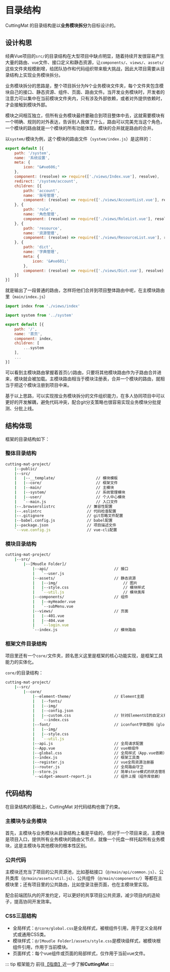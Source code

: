 # 目录结构

CuttingMat 的目录结构是以**业务模块拆分**为目标设计的。

## 设计构思

经典Vue项目的`src/`的目录结构在大型项目中缺点明显，随着持续开发很容易产生大量的路由、`vue`文件、接口定义和静态资源，让`components/`、`views/`、`assets/`这些文件夹规模剧增，给团队协作和代码组织带来极大挑战，因此大项目需要从目录结构上实现业务模块拆分。

业务模块拆分的思路是，整个项目拆分为N个业务模块文件夹，每个文件夹包含模块自己的接口、静态资源、组件、页面、路由文件。当开发业务模块时，开发者的注意力可以集中在当前模块文件夹内，只有涉及外部依赖，或者对外提供依赖时，才会接触到模块外部。

模块之间相互独立，但所有业务模块最终要融合到项目整体中去，这就需要模块有一个明确、规则的对外表达，告诉别人我做了什么，路由可以完美充当这个角色，一个模块的路由就是一个模块的所有功能体现，模块的合并就是路由的合并。

以`system/`模块为例，这个模块的路由文件（`system/index.js`）是这样的：

``` javascript
export default [{
    path: '/system',
    name: '系统设置',
    meta: {
        icon: "&#xe606;"
    },
    component: (resolve) => require(['./views/Index.vue'], resolve),
    redirect: '/system/account',
    children: [{
        path: 'account',
        name: '账号管理',
        component: (resolve) => require(['./views/AccountList.vue'], resolve)
    }, {
        path: 'role',
        name: '角色管理',
        component: (resolve) => require(['./views/RoleList.vue'], resolve)
    }, {
        path: 'resource',
        name: '资源管理',
        component: (resolve) => require(['./views/ResourceList.vue'], resolve)
    }, {
        path: 'dict',
        name: '字典管理',
        meta: {
            icon: '&#xe601;'
        },
        component: (resolve) => require(['./views/Dict.vue'], resolve)
    }]
}]
```

就是输出了一段普通的路由，怎样将他们合并到项目整体路由中呢，在主模块路由里（`main/index.js`）

``` javascript
import index from './views/index'

import system from '../system'

export default [{
    path: '/',
    name: '首页',
    component: index,
    children: [
        ...system
    ], 
    ...
}]

```

可以看到主模块路由掌握着首页(`/`)路由，只要将其他模块路由作为子路由合并进来，模块就会被加载。主模块路由相当于模块注册表，合并一个模块的路由，就相当于把这个模块注册到项目中来。

基于以上思路，可以实现按业务模块拆分的文件组织能力，在多人协同项目中可以更好的开发解耦，避免代码冲突，配合git分支策略也很容易实现业务模块分批提测、分批上线。

## 结构体现

框架的目录结构如下：

### 整体目录结构

``` bash
cutting-mat-project/
    |--public/ 
    |--src/
    |   |--__template/                  // 模块模板
    |   |--core/                        // 框架文件
    |   |--main/                        // 主模块
    |   |--system/                      // 系统管理模块
    |   |--user/                        // 个人中心模块
    |   `--main.js                      // 入口文件
    |--.browserslistrc              // 兼容性配置
    |--.eslintrc                    // 代码检查配置
    |--.gitignore                   // git忽略文件配置
    |--babel.config.js              // babel配置
    |--package.json                 // 项目描述文件
    `--vue.config.js                // vue-cli配置
```

### 模块目录结构

``` bash
cutting-mat-project/
    |--src/
        |--[Moudle Folder]/
            |--api/                             // 接口
            |   `--user.js 
            |--assets/                          // 静态资源
            |   |--img/                             // 图片
            |   |--style.css                        // 模块样式
            |   `--util.js                          // 模块类库
            |--components/                      // 组件
            |   |--myHeader.vue
            |   `--subMenu.vue
            |--views/                           // 页面
            |   |--401.vue
            |   |--404.vue
            |   `--login.vue
            `--index.js                         // 模块路由
```

### 框架文件目录结构

项目里还有一个`core/`文件夹，顾名思义这里是框架的核心功能实现，是框架工具能力的实体化。

`core/`的目录结构：

``` bash
cutting-mat-project/
    |--src/
        |--core/
            |--element-theme/                   // Element主题
            |   |--fonts/
            |   |--img/
            |   |--config.json
            |   |--custom.css                   // 针对ElementUI的自定义样式
            |   `--index.css
            |--font/                            // iconfont字体图标（global.css依赖）
            |   |--img/ 
            |   |--style.css 
            |   `--util.js 
            |--api.js                           // 全局请求配置
            |--App.vue                          // vue根组件
            |--global.css                       // 全局样式（App.vue依赖）
            |--index.js                         // 框架工具类
            |--register.js                      // vue全局资源注册器
            |--router.js                        // 全局路由守卫
            |--store.js                         // 简单store模式的状态管理
            `--widget-amount-report.js          // 组件上报（组件库依赖）
```

## 代码结构

在目录结构的基础上，CuttingMat 对代码结构也做了约束。

### 主模块与业务模块

首先，主模块与业务模块从目录结构上看是平级的，但对于一个项目来说，主模块是项目入口，提供所有业务模块的路由父节点，就像一个托盘一样托起所有业务模块，这是主模块与其他模块的根本性区别。

### 公共代码

主模块还充当了项目的公共资源池，比如基础接口（`@/main/api/common.js`）、公共类库（`@/main/assets/util.js`）、公共组件（`@/main/components/`）等都在主模块里；还有项目里的公共路由，比如登录注册页面，也在主模块里实现。

配合前端团队内的开发约定，可以更好的共享项目公共资源，减少项目内的造轮子，提高协同开发效率。

### CSS三层结构

- 全局样式：`@/core/global.css`是全局样式，被根组件引用，用于定义全局样式或通用CSS类。
- 模块样式：`@/[Moudle Folder]/assets/style.css`是模块级样式，被模块根组件引用，作用于当前模块。
- 页面样式：每个vue组件或页面的局部样式，仅作用于当前vue文件。

::: tip 框架能力
前往[【指南】](/guide/framework-core)近一步了解**CuttingMat**
:::
